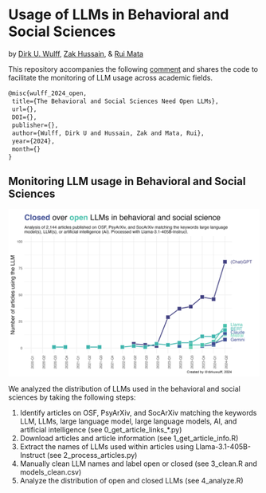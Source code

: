 # Usage of LLMs in Behavioral and Social Sciences

by [Dirk U. Wulff](https://www.mpib-berlin.mpg.de/person/93374/2549), [Zak Hussain](https://zak-hussain.github.io/), & [Rui Mata](https://matarui.org/)

This repository accompanies the following <a href="">comment</a> and shares the code to facilitate the monitoring of LLM usage across academic fields. 

```
@misc{wulff_2024_open,
 title={The Behavioral and Social Sciences Need Open LLMs},
 url={},
 DOI={},
 publisher={},
 author={Wulff, Dirk U and Hussain, Zak and Mata, Rui},
 year={2024},
 month={}
}
```

## Monitoring LLM usage in Behavioral and Social Sciences

![image](3_figures/models.png)

We analyzed the distribution of LLMs used in the behavioral and social sciences by taking the following steps: 

1. Identify articles on OSF, PsyArXiv, and SocArXiv matching the keywords LLM, LLMs, large language model, large language models, AI, and artificial intelligence (see 0_get_article_links_*.py)
2. Download articles and article information (see 1_get_article_info.R)
3. Extract the names of LLMs used within articles using Llama-3.1-405B-Instruct (see 2_process_articles.py)
4. Manually clean LLM names and label open or closed (see 3_clean.R and models_clean.csv)
5. Analyze the distribution of open and closed LLMs (see 4_analyze.R)
